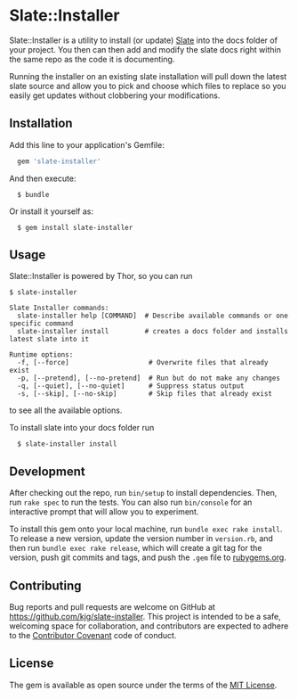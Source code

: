 # Slate::Installer

Slate::Installer is a utility to install (or update) [Slate](https://github.com/lord/slate) into the docs folder of your project. You then can then add and modify the slate docs right within the same repo as the code it is documenting.

Running the installer on an existing slate installation will pull down the latest slate source and allow you to pick and choose which files to replace so you easily get updates without clobbering your modifications.

## Installation

Add this line to your application's Gemfile:

```ruby
  gem 'slate-installer'
```

And then execute:

```shell
  $ bundle
```

Or install it yourself as:

```shell
  $ gem install slate-installer
```

## Usage

Slate::Installer is powered by Thor, so you can run

```shell
$ slate-installer

Slate Installer commands:
  slate-installer help [COMMAND]  # Describe available commands or one specific command
  slate-installer install         # creates a docs folder and installs latest slate into it

Runtime options:
  -f, [--force]                    # Overwrite files that already exist
  -p, [--pretend], [--no-pretend]  # Run but do not make any changes
  -q, [--quiet], [--no-quiet]      # Suppress status output
  -s, [--skip], [--no-skip]        # Skip files that already exist
```

to see all the available options.

To install slate into your docs folder run

```shell
  $ slate-installer install
```

## Development

After checking out the repo, run `bin/setup` to install dependencies. Then, run `rake spec` to run the tests. You can also run `bin/console` for an interactive prompt that will allow you to experiment.

To install this gem onto your local machine, run `bundle exec rake install`. To release a new version, update the version number in `version.rb`, and then run `bundle exec rake release`, which will create a git tag for the version, push git commits and tags, and push the `.gem` file to [rubygems.org](https://rubygems.org).

## Contributing

Bug reports and pull requests are welcome on GitHub at https://github.com/kjg/slate-installer. This project is intended to be a safe, welcoming space for collaboration, and contributors are expected to adhere to the [Contributor Covenant](http://contributor-covenant.org) code of conduct.


## License

The gem is available as open source under the terms of the [MIT License](http://opensource.org/licenses/MIT).
